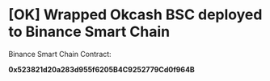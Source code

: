 # [OK] Wrapped Okcash BSC deployed to Binance Smart Chain
Binance Smart Chain Contract:

**0x523821d20a283d955f6205B4C9252779Cd0f964B**
